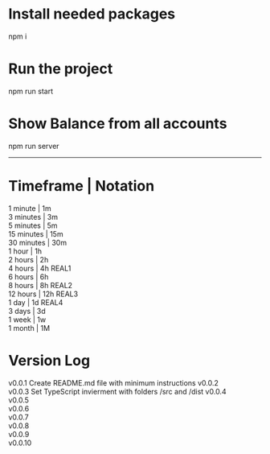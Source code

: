 
# Install needed packages
npm i
# Run the project
npm run start
# Show Balance from all accounts
npm run server

---

# Timeframe   |   Notation
1 minute     |   1m  
3 minutes    |   3m  
5 minutes    |   5m  
15 minutes   |   15m  
30 minutes   |   30m  
1 hour       |   1h  
2 hours      |   2h  
4 hours      |   4h      REAL1  
6 hours      |   6h  
8 hours      |   8h      REAL2  
12 hours     |   12h     REAL3  
1 day        |   1d      REAL4  
3 days       |   3d  
1 week       |   1w  
1 month      |   1M

# Version Log
v0.0.1    Create README.md file with minimum instructions
v0.0.2    
v0.0.3    Set TypeScript invierment with folders /src and /dist
v0.0.4    
v0.0.5    
v0.0.6    
v0.0.7    
v0.0.8    
v0.0.9    
v0.0.10   

